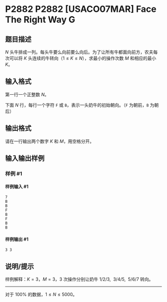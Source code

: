 # P2882 P2882 [USACO07MAR] Face The Right Way G

## 题目描述

$N$ 头牛排成一列。每头牛要么向前要么向后。为了让所有牛都面向前方，农夫每次可以将 $K$ 头连续的牛转向（$1 \le K \le N$），求最小的操作次数 $M$ 和相应的最小 $K$。

## 输入格式

第一行一个正整数 $N$。

下面 $N$ 行，每行一个字符 `F` 或 `B`，表示一头奶牛的初始朝向。（`F` 为朝前，`B` 为朝后）

## 输出格式

请在一行输出两个数字 $K$ 和 $M$，用空格分开。

## 输入输出样例

### 样例 #1

#### 样例输入 #1

```
7
B
B
F
B
F
B
B
```

#### 样例输出 #1

```
3 3
```

## 说明/提示

样例解释：$K=3$，$M=3$，$3$ 次操作分别让奶牛 $1/2/3,\ \ 3/4/5,\ \ 5/6/7$ 转向。


---


对于 $100\%$ 的数据，$1 \le N \le 5000$。
